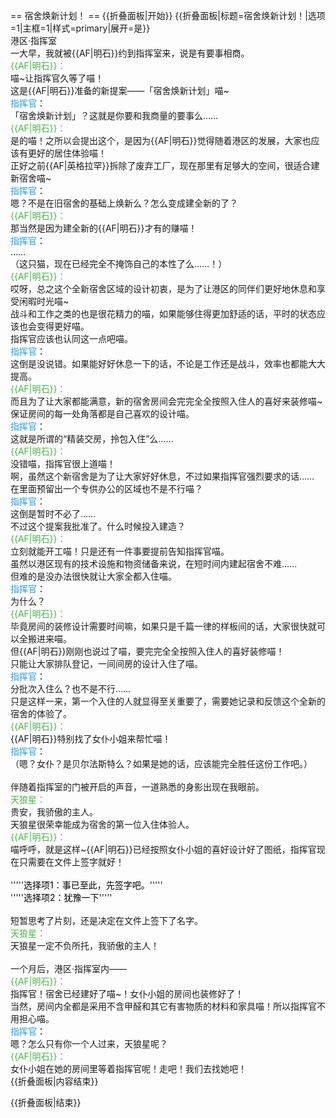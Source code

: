 == 宿舍焕新计划！ ==
{{折叠面板|开始}}
{{折叠面板|标题=宿舍焕新计划！|选项=1|主框=1|样式=primary|展开=是}}
<br>
港区·指挥室<br>
一大早，我就被{{AF|明石}}约到指挥室来，说是有要事相商。<br>
<span style="color:#4eb24e;">{{AF|明石}}：</span><br>
喵~让指挥官久等了喵！<br>
这是{{AF|明石}}准备的新提案——「宿舍焕新计划」喵~<br>
<span style="color:#3498DB;" class="shikikanname">指挥官</span>：<br>
「宿舍焕新计划」？这就是你要和我商量的要事么……<br>
<span style="color:#4eb24e;">{{AF|明石}}：</span><br>
是的喵！之所以会提出这个，是因为{{AF|明石}}觉得随着港区的发展，大家也应该有更好的居住体验喵！<br>
正好之前{{AF|英格拉罕}}拆除了废弃工厂，现在那里有足够大的空间，很适合建新宿舍喵~<br>
<span style="color:#3498DB;" class="shikikanname">指挥官</span>：<br>
嗯？不是在旧宿舍的基础上焕新么？怎么变成建全新的了？<br>
<span style="color:#4eb24e;">{{AF|明石}}：</span><br>
那当然是因为建全新的{{AF|明石}}才有的赚喵！<br>
<span style="color:#3498DB;" class="shikikanname">指挥官</span>：<br>
……<br>
（这只猫，现在已经完全不掩饰自己的本性了么……！）<br>
<span style="color:#4eb24e;">{{AF|明石}}：</span><br>
哎呀，总之这个全新宿舍区域的设计初衷，是为了让港区的同伴们更好地休息和享受闲暇时光喵~<br>
战斗和工作之类的也是很花精力的喵，如果能够住得更加舒适的话，平时的状态应该也会变得更好喵。<br>
指挥官应该也认同这一点吧喵。<br>
<span style="color:#3498DB;" class="shikikanname">指挥官</span>：<br>
这倒是没说错。如果能好好休息一下的话，不论是工作还是战斗，效率也都能大大提高。<br>
<span style="color:#4eb24e;">{{AF|明石}}：</span><br>
而且为了让大家都能满意，新的宿舍房间会完完全全按照入住人的喜好来装修喵~<br>
保证房间的每一处角落都是自己喜欢的设计喵。<br>
<span style="color:#3498DB;" class="shikikanname">指挥官</span>：<br>
这就是所谓的“精装交房，拎包入住”么……<br>
<span style="color:#4eb24e;">{{AF|明石}}：</span><br>
没错喵，指挥官很上道喵！<br>
啊，虽然这个新宿舍是为了让大家好好休息，不过如果指挥官强烈要求的话……<br>
在里面预留出一个专供办公的区域也不是不行喵？<br>
<span style="color:#3498DB;" class="shikikanname">指挥官</span>：<br>
这倒是暂时不必了……<br>
不过这个提案我批准了。什么时候投入建造？<br>
<span style="color:#4eb24e;">{{AF|明石}}：</span><br>
立刻就能开工喵！只是还有一件事要提前告知指挥官喵。<br>
虽然以港区现有的技术设施和物资储备来说，在短时间内建起宿舍不难……<br>
但难的是没办法很快就让大家全都入住喵。<br>
<span style="color:#3498DB;" class="shikikanname">指挥官</span>：<br>
为什么？<br>
<span style="color:#4eb24e;">{{AF|明石}}：</span><br>
毕竟房间的装修设计需要时间嘛，如果只是千篇一律的样板间的话，大家很快就可以全搬进来喵。<br>
但{{AF|明石}}刚刚也说过了喵，要完完全全按照入住人的喜好装修喵！<br>
只能让大家排队登记，一间间房的设计入住了喵。<br>
<span style="color:#3498DB;" class="shikikanname">指挥官</span>：<br>
分批次入住么？也不是不行……<br>
只是这样一来，第一个入住的人就显得至关重要了，需要她记录和反馈这个全新的宿舍的体验了。<br>
<span style="color:#4eb24e;">{{AF|明石}}：</span><br>
{{AF|明石}}特别找了女仆小姐来帮忙喵！<br>
<span style="color:#3498DB;" class="shikikanname">指挥官</span>：<br>
（嗯？女仆？是贝尔法斯特么？如果是她的话，应该能完全胜任这份工作吧。）<br>
<br>
伴随着指挥室的门被开启的声音，一道熟悉的身影出现在我眼前。<br>
<span style="color:#4eb24e;">天狼星：</span><br>
贵安，我骄傲的主人。<br>
天狼星很荣幸能成为宿舍的第一位入住体验人。<br>
<span style="color:#4eb24e;">{{AF|明石}}：</span><br>
喵呼呼，就是这样~{{AF|明石}}已经按照女仆小姐的喜好设计好了图纸，指挥官现在只需要在文件上签字就好！<br>
<br>
'''''<span style="color:black;">选择项1：事已至此，先签字吧。</span>'''''<br>
'''''<span style="color:black;">选择项2：犹豫一下</span>'''''<br>
<br>
短暂思考了片刻，还是决定在文件上签下了名字。<br>
<span style="color:#4eb24e;">天狼星：</span><br>
天狼星一定不负所托，我骄傲的主人！<br>
<br>
一个月后，港区·指挥室内——<br>
<span style="color:#4eb24e;">{{AF|明石}}：</span><br>
指挥官！宿舍已经建好了喵~！女仆小姐的房间也装修好了！<br>
当然，房间内全都是采用不含甲醛和其它有害物质的材料和家具喵！所以指挥官不用担心喵。<br>
<span style="color:#3498DB;" class="shikikanname">指挥官</span>：<br>
嗯？怎么只有你一个人过来，天狼星呢？<br>
<span style="color:#4eb24e;">{{AF|明石}}：</span><br>
女仆小姐在她的房间里等着指挥官呢！走吧！我们去找她吧！<br>
{{折叠面板|内容结束}}

{{折叠面板|结束}}